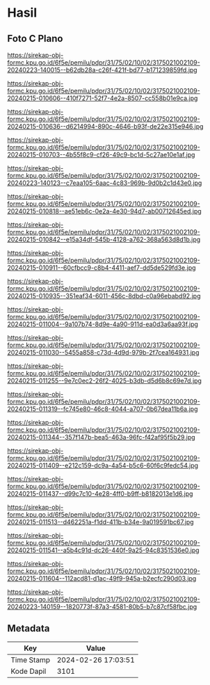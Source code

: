 # Hasil

## Foto C Plano

https://sirekap-obj-formc.kpu.go.id/6f5e/pemilu/pdpr/31/75/02/10/02/3175021002109-20240223-140015--b62db28a-c26f-421f-bd77-b171239859fd.jpg

https://sirekap-obj-formc.kpu.go.id/6f5e/pemilu/pdpr/31/75/02/10/02/3175021002109-20240215-010606--410f7271-52f7-4e2a-8507-cc558b01e9ca.jpg

https://sirekap-obj-formc.kpu.go.id/6f5e/pemilu/pdpr/31/75/02/10/02/3175021002109-20240215-010636--d6214994-890c-4646-b93f-de22e315e946.jpg

https://sirekap-obj-formc.kpu.go.id/6f5e/pemilu/pdpr/31/75/02/10/02/3175021002109-20240215-010703--4b55f8c9-cf26-49c9-bc1d-5c27ae10e1af.jpg

https://sirekap-obj-formc.kpu.go.id/6f5e/pemilu/pdpr/31/75/02/10/02/3175021002109-20240223-140123--c7eaa105-6aac-4c83-969b-9d0b2c1d43e0.jpg

https://sirekap-obj-formc.kpu.go.id/6f5e/pemilu/pdpr/31/75/02/10/02/3175021002109-20240215-010818--ae51eb6c-0e2a-4e30-94d7-ab00712645ed.jpg

https://sirekap-obj-formc.kpu.go.id/6f5e/pemilu/pdpr/31/75/02/10/02/3175021002109-20240215-010842--e15a34df-545b-4128-a762-368a563d8d1b.jpg

https://sirekap-obj-formc.kpu.go.id/6f5e/pemilu/pdpr/31/75/02/10/02/3175021002109-20240215-010911--60cfbcc9-c8b4-4411-aef7-dd5de529fd3e.jpg

https://sirekap-obj-formc.kpu.go.id/6f5e/pemilu/pdpr/31/75/02/10/02/3175021002109-20240215-010935--351eaf34-6011-456c-8dbd-c0a96ebabd92.jpg

https://sirekap-obj-formc.kpu.go.id/6f5e/pemilu/pdpr/31/75/02/10/02/3175021002109-20240215-011004--9a107b74-8d9e-4a90-911d-ea0d3a6aa93f.jpg

https://sirekap-obj-formc.kpu.go.id/6f5e/pemilu/pdpr/31/75/02/10/02/3175021002109-20240215-011030--5455a858-c73d-4d9d-979b-2f7cea164931.jpg

https://sirekap-obj-formc.kpu.go.id/6f5e/pemilu/pdpr/31/75/02/10/02/3175021002109-20240215-011255--9e7c0ec2-26f2-4025-b3db-d5d6b8c69e7d.jpg

https://sirekap-obj-formc.kpu.go.id/6f5e/pemilu/pdpr/31/75/02/10/02/3175021002109-20240215-011319--fc745e80-46c8-4044-a707-0b67dea11b6a.jpg

https://sirekap-obj-formc.kpu.go.id/6f5e/pemilu/pdpr/31/75/02/10/02/3175021002109-20240215-011344--357f147b-bea5-463a-96fc-f42af95f5b29.jpg

https://sirekap-obj-formc.kpu.go.id/6f5e/pemilu/pdpr/31/75/02/10/02/3175021002109-20240215-011409--e212c159-dc9a-4a54-b5c6-60f6c9fedc54.jpg

https://sirekap-obj-formc.kpu.go.id/6f5e/pemilu/pdpr/31/75/02/10/02/3175021002109-20240215-011437--d99c7c10-4e28-4ff0-b9ff-b8182013e1d6.jpg

https://sirekap-obj-formc.kpu.go.id/6f5e/pemilu/pdpr/31/75/02/10/02/3175021002109-20240215-011513--d462251a-f1dd-411b-b34e-9a019591bc67.jpg

https://sirekap-obj-formc.kpu.go.id/6f5e/pemilu/pdpr/31/75/02/10/02/3175021002109-20240215-011541--a5b4c91d-dc26-440f-9a25-94c8351536e0.jpg

https://sirekap-obj-formc.kpu.go.id/6f5e/pemilu/pdpr/31/75/02/10/02/3175021002109-20240215-011604--112acd81-d1ac-49f9-945a-b2ecfc290d03.jpg

https://sirekap-obj-formc.kpu.go.id/6f5e/pemilu/pdpr/31/75/02/10/02/3175021002109-20240223-140159--1820773f-87a3-4581-80b5-b7c87cf58fbc.jpg


## Metadata

| Key        | Value               |
| ---------- | ------------------- |
| Time Stamp | 2024-02-26 17:03:51 |
| Kode Dapil | 3101                |



